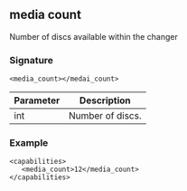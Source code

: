## media count

Number of discs available within the changer


### Signature

`<media_count></medai_count>`


| Parameter | Description |
| --- | --- |
| int | Number of discs. |

### Example

```
<capabilities>
   <media_count>12</media_count>
</capabilities>
```
